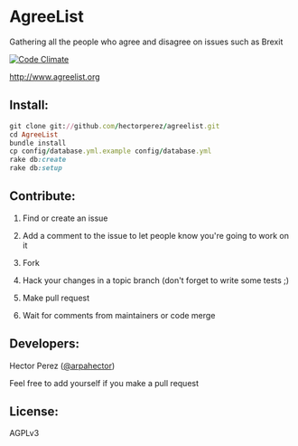 AgreeList
=============
Gathering all the people who agree and disagree on issues such as Brexit

[![Code Climate](https://codeclimate.com/github/hectorperez/agreelist/badges/gpa.svg)](https://codeclimate.com/github/hectorperez/agreelist)

http://www.agreelist.org

Install:
-------
```ruby
git clone git://github.com/hectorperez/agreelist.git
cd AgreeList
bundle install
cp config/database.yml.example config/database.yml
rake db:create
rake db:setup
```

Contribute:
--------
1. Find or create an issue

2. Add a comment to the issue to let people know you're going to work on it

3. Fork

4. Hack your changes in a topic branch (don't forget to write some tests ;)

5. Make pull request

6. Wait for comments from maintainers or code merge

Developers:
-------
Hector Perez ([@arpahector](https://twitter.com/arpahector))

Feel free to add yourself if you make a pull request

License:
-------
AGPLv3
